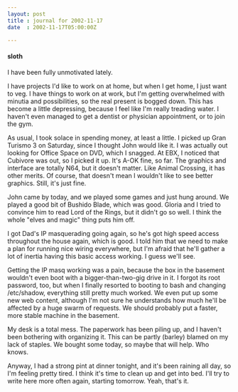 ```yaml
---
layout: post
title : journal for 2002-11-17
date  : 2002-11-17T05:00:00Z

---
```

<h4>sloth</h4>I have been fully unmotivated lately.

I have projects I'd like to work on at home, but when I get home, I just want to veg.  I have things to work on at work, but I'm getting overwhelmed with minutia and possibilities, so the real present is bogged down.  This has become a little depressing, because I feel like I'm really treading water.  I haven't even managed to get a dentist or physician appointment, or to join the gym.

As usual, I took solace in spending money, at least a little.  I picked up Gran Turismo 3 on Saturday, since I thought John would like it.  I was actually out looking for Office Space on DVD, which I snagged.  At EBX, I noticed that Cubivore was out, so I picked it up.  It's A-OK fine, so far.  The graphics and interface are totally N64, but it doesn't matter.  Like Animal Crossing, it has other merits.  Of course, that doesn't mean I wouldn't like to see better graphics.  Still, it's just fine.

John came by today, and we played some games and just hung around.  We played a good bit of Bushido Blade, which was good.  Gloria and I tried to convince him to read Lord of the Rings, but it didn't go so well.  I think the whole "elves and magic" thing puts him off.

I got Dad's IP masquerading going again, so he's got high speed access throughout the house again, which is good.  I told him that we need to make a plan for running nice wiring everywhere, but I'm afraid that he'll gather a lot of inertia having this basic access working.  I guess we'll see.  

Getting the IP masq working was a pain, because the box in the basement wouldn't even boot with a bigger-than-two-gig drive in it.  I forgot its root password, too, but when I finally resorted to booting to bash and changing /etc/shadow, everything still pretty much worked.  We even put up some new web content, although I'm not sure he understands how much he'll be affected by a huge swarm of requests.  We should probably put a faster, more stable machine in the basement.

My desk is a total mess.  The paperwork has been piling up, and I haven't been bothering with organizing it.  This can be partly (barley) blamed on my lack of staples.  We bought some today, so maybe that will help.  Who knows.

Anyway, I had a strong pint at dinner tonight, and it's been raining all day, so I'm feeling pretty tired.  I think it's time to clean up and get into bed. I'll try to write here more often again, starting tomorrow.  Yeah, that's it.

